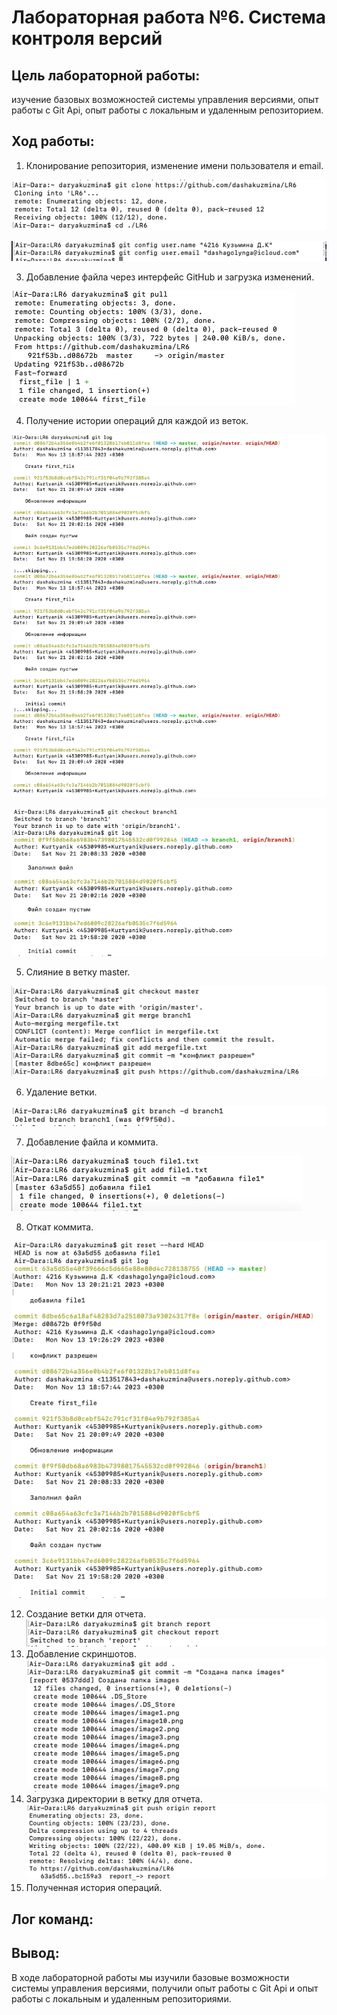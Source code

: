 # Лабораторная работа №6. Система контроля версий
## Цель лабораторной работы:
изучение базовых возможностей системы управления версиями, опыт работы с Git Api, опыт работы с локальным и удаленным репозиторием.
## Ход работы:
1. Клонирование репозитория, изменение имени пользователя и email.

![рисунок 1](./images/image1.png)

![рисунок 2](./images/image2.png)

3. Добавление файла через интерфейс GitHub и загрузка изменений.

![рисунок 3](./images/image3.png)

4. Получение истории операций для каждой из веток.

![рисунок 4](./images/image4.png)

![рисунок 5](./images/image5.png)

5. Слияние в ветку master.

![рисунок 6](./images/image6.png)

6. Удаление ветки.
 
![рисунок 7](./images/image7.png)

7. Добавление файла и коммита.

![рисунок 8](./images/image8.png)

8. Откат коммита.

![рисунок 9](./images/image9.png)

12. Создание ветки для отчета.
   ![рисунок 10](./images/image10.png)
13. Добавление скриншотов.
   ![рисунок 12](./images/image12.png)
14. Загрузка директории в ветку для отчета.
    ![рисунок 13](./images/image13.png)
15. Полученная история операций.
## Лог команд:
## Вывод:
В ходе лабораторной работы мы изучили базовые возможности системы управления версиями, получили опыт работы с Git Api и опыт работы с локальным и удаленным репозиториями.


